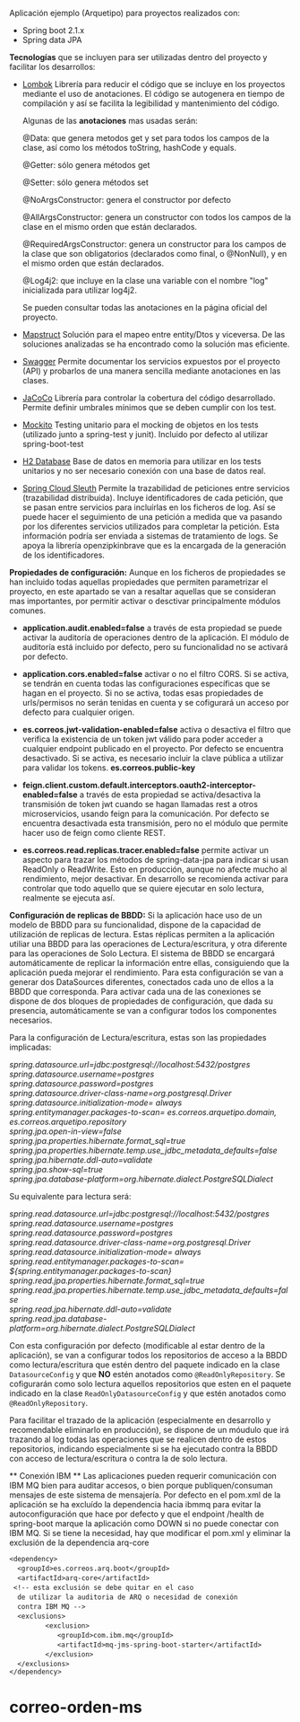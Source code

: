 Aplicación ejemplo (Arquetipo) para proyectos realizados con:
* Spring boot 2.1.x
* Spring data JPA

**Tecnologías** que se incluyen para ser utilizadas dentro del proyecto y facilitar los desarrollos:
* [Lombok](https://projectlombok.org/)
  Librería para reducir el código que se incluye en los proyectos mediante el uso de anotaciones. El código se autogenera en tiempo de compilación y así se facilita la legibilidad y mantenimiento del código.

  Algunas de las **anotaciones** mas usadas serán:
  
  @Data: que genera metodos get y set para todos los campos de la clase, así como los métodos toString, hashCode y equals.
  
  @Getter: sólo genera métodos get
  
  @Setter: sólo genera métodos set
  
  @NoArgsConstructor: genera el constructor por defecto
  
  @AllArgsConstructor: genera un constructor con todos los campos de la clase en el mismo orden que están declarados.
  
  @RequiredArgsConstructor: genera un constructor para los campos de la clase que son obligatorios (declarados como final, o @NonNull), y en el mismo orden que están declarados.
  
  @Log4j2: que incluye en la clase una variable con el nombre "log" inicializada para utilizar log4j2.
  
  Se pueden consultar todas las anotaciones en la página oficial del proyecto.

* [Mapstruct](http://mapstruct.org/)
  Solución para el mapeo entre entity/Dtos y viceversa. De las soluciones analizadas se ha encontrado como la solución mas eficiente.


* [Swagger](https://swagger.io/)
  Permite documentar los servicios expuestos por el proyecto (API) y probarlos de una manera sencilla mediante anotaciones en las clases.


* [JaCoCo](https://www.eclemma.org/jacoco/)
  Librería para controlar la cobertura del código desarrollado. Permite definir umbrales mínimos que se deben cumplir con los test.


* [Mockito](https://site.mockito.org/)
  Testing unitario para el mocking de objetos en los tests (utilizado junto a spring-test y junit). Incluido por defecto al utilizar spring-boot-test


* [H2 Database](https://www.h2database.com) 
  Base de datos en memoria para utilizar en los tests unitarios y no ser necesario conexión con una base de datos real.


* [Spring Cloud Sleuth](https://spring.io/projects/spring-cloud-sleuth) 
  Permite la trazabilidad de peticiones entre servicios (trazabilidad distribuida). Incluye identificadores de cada petición, que se pasan entre servicios para incluírlas en los ficheros de log. Así se puede hacer el seguimiento de una petición a medida que va pasando por los diferentes servicios utilizados para completar la petición. Esta información podría ser enviada a sistemas de tratamiento de logs.
  Se apoya la librería  openzipkinbrave que es la encargada de la generación de los identificadores.
  
  
**Propiedades de configuración:**
Aunque en los ficheros de propiedades se han incluido todas aquellas propiedades que permiten parametrizar el proyecto, en este apartado se van a resaltar aquellas que se consideran mas importantes, por permitir activar o desctivar principalmente módulos comunes.

* **application.audit.enabled=false**
a través de esta propiedad se puede activar la auditoría de operaciones dentro de la aplicación. El módulo de auditoría está incluido por defecto, pero su funcionalidad no se activará por defecto.


* **application.cors.enabled=false** 
activar o no el filtro CORS. Si se activa, se tendrán en cuenta todas las configuraciones específicas que se hagan en el proyecto. Si no se activa, todas esas propiedades de urls/permisos no serán tenidas en cuenta y se cofigurará un acceso por defecto para cualquier origen.


* **es.correos.jwt-validation-enabled=false**
activa o desactiva el filtro que verifica la existencia de un token jwt válido para poder acceder a cualquier endpoint publicado en el proyecto. Por defecto se encuentra desactivado. Si se activa, es necesario incluir la clave pública a utilizar para validar los tokens. **es.correos.public-key**


* **feign.client.custom.default.interceptors.oauth2-interceptor-enabled=false**
a través de esta propiedad se activa/desactiva la transmisión de token jwt cuando se hagan llamadas rest a otros microservicios, usando feign para la comunicación. Por defecto se encuentra desactivada esta transmisión, pero no el módulo que permite hacer uso de feign como cliente REST.


* **es.correos.read.replicas.tracer.enabled=false**
permite activar un aspecto para trazar los métodos de spring-data-jpa para indicar si usan ReadOnly o ReadWrite. Esto en producción, aunque no afecte mucho al rendimiento, mejor desactivar. En desarrollo se recomienda activar para controlar que todo aquello que se quiere ejecutar en solo lectura, realmente se ejecuta así.


**Configuración de replicas de BBDD:**
Si la aplicación hace uso de un modelo de BBDD para su funcionalidad, dispone de la capacidad de utilización de replicas de lectura. Estas réplicas permiten a la aplicación utiliar una BBDD para las operaciones de Lectura/escritura, y otra diferente para las operaciones de Solo Lectura. El sistema de BBDD se encargará automáticamente de replicar la información entre ellas, consiguiendo que la aplicación pueda mejorar el rendimiento.
Para esta configuración se van a generar dos DataSources diferentes, conectados cada uno de ellos a la BBDD que corresponda. Para activar cada una de las conexiones se dispone de dos bloques de propiedades de configuración, que dada su presencia, automáticamente se van a configurar todos los componentes necesarios.

Para la configuración de Lectura/escritura, estas son las propiedades implicadas:

_spring.datasource.url=jdbc:postgresql://localhost:5432/postgres_ <br>
_spring.datasource.username=postgres_ <br>
_spring.datasource.password=postgres_ <br>
_spring.datasource.driver-class-name=org.postgresql.Driver_ <br>
_spring.datasource.initialization-mode= always_ <br>
_spring.entitymanager.packages-to-scan= es.correos.arquetipo.domain, es.correos.arquetipo.repository_ <br>
_spring.jpa.open-in-view=false_ <br>
_spring.jpa.properties.hibernate.format&#95;sql=true_ <br>
_spring.jpa.properties.hibernate.temp.use&#95;jdbc&#95;metadata&#95;defaults=false_ <br>
_spring.jpa.hibernate.ddl-auto=validate_ <br>
_spring.jpa.show-sql=true_ <br>
_spring.jpa.database-platform=org.hibernate.dialect.PostgreSQLDialect_ <br>

Su equivalente para lectura será:

_spring.read.datasource.url=jdbc:postgresql://localhost:5432/postgres_ <br>
_spring.read.datasource.username=postgres_ <br>
_spring.read.datasource.password=postgres_ <br>
_spring.read.datasource.driver-class-name=org.postgresql.Driver_ <br>
_spring.read.datasource.initialization-mode= always_ <br>
_spring.read.entitymanager.packages-to-scan= ${spring.entitymanager.packages-to-scan}_ <br>
_spring.read.jpa.properties.hibernate.format&#95;sql=true_ <br>
_spring.read.jpa.properties.hibernate.temp.use&#95;jdbc&#95;metadata&#95;defaults=false_ <br>
_spring.read.jpa.hibernate.ddl-auto=validate_ <br>
_spring.read.jpa.database-platform=org.hibernate.dialect.PostgreSQLDialect_ <br>

Con esta configuración por defecto (modificable al estar dentro de la aplicación), se van a configurar todos los repositorios de acceso a la BBDD como lectura/escritura que estén dentro del paquete indicado en la clase `DatasourceConfig` y que **NO** estén anotados como `@ReadOnlyRepository`. Se cofigurarán como solo lectura aquellos repositorios que esten en el paquete indicado en la clase `ReadOnlyDatasourceConfig` y que estén anotados como ` @ReadOnlyRepository`.

Para facilitar el trazado de la aplicación (especialmente en desarrollo y recomendable eliminarlo en producción), se dispone de un móudulo que irá trazando al log todas las operaciones que se realicen dentro de estos repositorios, indicando especialmente si se ha ejecutado contra la BBDD con acceso de lectura/escritura o contra la de solo lectura.


** Conexión IBM **
Las aplicaciones pueden requerir comunicación con IBM MQ bien para auditar accesos, o bien porque publiquen/consuman mensajes de este sistema de mensajería. Por defecto en el pom.xml de la aplicación se ha excluído la dependencia hacia ibmmq para evitar la autoconfiguración que hace por defecto y que el endpoint /health de spring-boot marque la aplicación como DOWN si no puede conectar con IBM MQ.
Si se tiene la necesidad, hay que modificar el pom.xml y eliminar la exclusión de la dependencia arq-core


`<dependency>`<br>
&ensp;`	<groupId>es.correos.arq.boot</groupId>`<br>
&ensp;`	<artifactId>arq-core</artifactId>`<br>
&ensp;`	<!-- esta exclusión se debe quitar en el caso `<br>
&ensp;`	de utilizar la auditoria de ARQ o necesidad de conexión`<br>
&ensp;`	contra IBM MQ -->`<br>
&ensp;`	<exclusions>`<br>
&ensp;&ensp;`		<exclusion>`<br>
&ensp;&ensp;&ensp;`			<groupId>com.ibm.mq</groupId>`<br>
&ensp;&ensp;&ensp;`			<artifactId>mq-jms-spring-boot-starter</artifactId>`<br>
&ensp;&ensp;`		</exclusion>`<br>
&ensp;`	</exclusions>`<br>
`</dependency>`<br>
# correo-orden-ms
